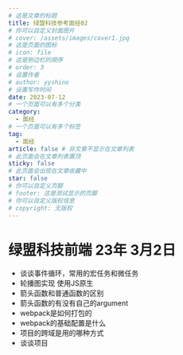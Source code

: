 ```yaml
---
# 这是文章的标题
title: 绿盟科技参考面经02
# 你可以自定义封面图片
# cover: /assets/images/cover1.jpg
# 这是页面的图标
# icon: file
# 这是侧边栏的顺序
# order: 3
# 设置作者
# author: yyshino
# 设置写作时间
date: 2023-07-12
# 一个页面可以有多个分类
category:
  - 面经
# 一个页面可以有多个标签
tag:
  - 面经
article: false # 非文章不显示在文章列表
# 此页面会在文章列表置顶
sticky: false
# 此页面会出现在文章收藏中
star: false
# 你可以自定义页脚
# footer: 这是测试显示的页脚
# 你可以自定义版权信息
# copyright: 无版权
---
```


# 绿盟科技前端 23年 3月2日

- 谈谈事件循环，常用的宏任务和微任务
- 轮播图实现 使用JS原生
- 箭头函数和普通函数的区别
- 箭头函数的有没有自己的argument
- webpack是如何打包的
- webpack的基础配置是什么
- 项目的跨域是用的哪种方式
- 谈谈项目